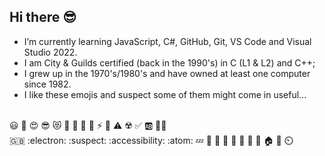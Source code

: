 ## Hi there :sunglasses:

- I’m currently learning JavaScript, C#, GitHub, Git, VS Code and Visual Studio 2022.
- I am City & Guilds certified (back in the 1990's) in C (L1 & L2) and C++;
- I grew up in the 1970's/1980's and have owned at least one computer since 1982. 
- I like these emojis and suspect some of them might come in useful...

<br> :smiley: :star_struck: :heart_eyes: :sunglasses: :heart_eyes_cat: :sunflower: :icecream: :sparkling_heart: :love_hotel: :zap: :dart: :warning: :radioactive: :white_check_mark: :ab: :pirate_flag: 
<br> :gb: :electron: :suspect: :accessibility: :atom: :zzz: :chicken: :parrot: :sunflower: :blossom: :seedling: :mushroom: :cake: :house: :hospital: :timer_clock: 

<!--
**Stew2791/Stew2791** is a ✨ _special_ ✨ repository because its `README.md` (this file) appears on your GitHub profile.

Here are some ideas to get you started:

- 🔭 I’m currently working on ...
- 🌱 I’m currently learning ...
- 👯 I’m looking to collaborate on ...
- 🤔 I’m looking for help with ...
- 💬 Ask me about ...
- 📫 How to reach me: ...
- 😄 Pronouns: ...
- ⚡ Fun fact: ...
-->
